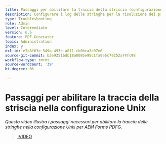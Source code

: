 ```yaml
---
title: Passaggi per abilitare la traccia della striscia (configurazione Unix)
description: Configurare i log delle stringhe per la risoluzione dei problemi relativi a PDF Generator
type: Troubleshooting
role: Admin
level: Intermediate
version: 6.5
feature: PDF Generator
topic: Administration
index: y
exl-id: e7a3f63e-549a-493c-a8f1-cb0bca2c07e0
source-git-commit: b3e9251bdb18a008be95c1fa9e5c79252a74fc98
workflow-type: tm+mt
source-wordcount: '39'
ht-degree: 0%

---
```


# Passaggi per abilitare la traccia della striscia nella configurazione Unix

*Questo video illustra i passaggi necessari per abilitare la traccia delle stringhe nella configurazione Unix per AEM Forms PDFG.*

>[!VIDEO](https://video.tv.adobe.com/v/335525?quality=12&learn=on)
